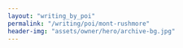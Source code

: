 ```yaml
---
layout: "writing_by_poi"
permalink: "/writing/poi/mont-rushmore"
header-img: "assets/owner/hero/archive-bg.jpg"
---
```

